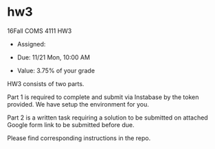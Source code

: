 # hw3
16Fall COMS 4111 HW3

* Assigned: 

* Due: 11/21 Mon, 10:00 AM

* Value: 3.75% of your grade

HW3 consists of two parts. 

Part 1 is required to complete and submit via Instabase by the token provided. 
We have setup the environment for you. 

Part 2 is a written task requiring a solution to be submitted on attached Google form link to be submitted before due.

Please find corresponding instructions in the repo.
